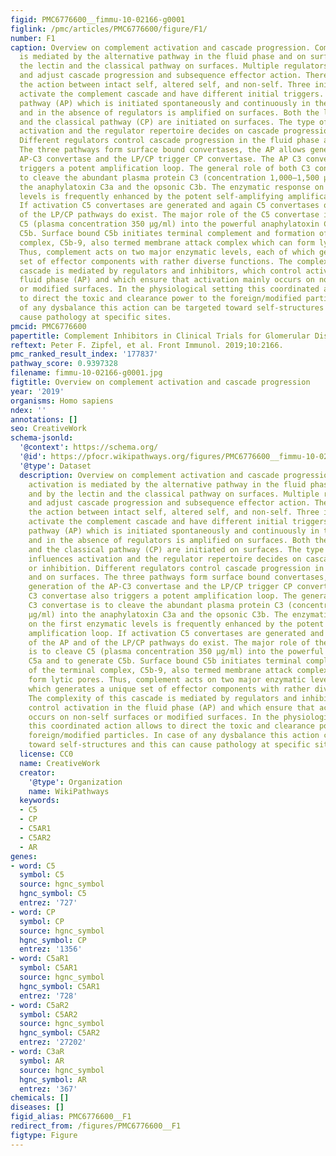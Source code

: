```yaml
---
figid: PMC6776600__fimmu-10-02166-g0001
figlink: /pmc/articles/PMC6776600/figure/F1/
number: F1
caption: Overview on complement activation and cascade progression. Complement activation
  is mediated by the alternative pathway in the fluid phase and on surfaces, and by
  the lectin and the classical pathway on surfaces. Multiple regulators determine
  and adjust cascade progression and subsequence effector action. Thereby discriminating
  the action between intact self, altered self, and non-self. Three initial reactions
  activate the complement cascade and have different initial triggers. The alternative
  pathway (AP) which is initiated spontaneously and continuously in the fluid phase
  and in the absence of regulators is amplified on surfaces. Both the lectin (LP)
  and the classical pathway (CP) are initiated on surfaces. The type of surface influences
  activation and the regulator repertoire decides on cascade progression or inhibition.
  Different regulators control cascade progression in the fluid phase and on surfaces.
  The three pathways form surface bound convertases, the AP allows generation of the
  AP-C3 convertase and the LP/CP trigger CP convertase. The AP C3 convertase also
  triggers a potent amplification loop. The general role of both C3 convertase is
  to cleave the abundant plasma protein C3 (concentration 1,000–1,500 μg/ml) into
  the anaphylatoxin C3a and the opsonic C3b. The enzymatic response on the first enzymatic
  levels is frequently enhanced by the potent self-amplifying amplification loop.
  If activation C5 convertases are generated and again C5 convertases of the AP and
  of the LP/CP pathways do exist. The major role of the C5 convertase is to cleave
  C5 (plasma concentration 350 μg/ml) into the powerful anaphylatoxin C5a and to generate
  C5b. Surface bound C5b initiates terminal complement and formation of the terminal
  complex, C5b-9, also termed membrane attack complex which can form lytic pores.
  Thus, complement acts on two major enzymatic levels, each of which generates a unique
  set of effector components with rather diverse functions. The complexity of this
  cascade is mediated by regulators and inhibitors, which control activation in the
  fluid phase (AP) and which ensure that activation mainly occurs on non-self surfaces
  or modified surfaces. In the physiological setting this coordinated action allows
  to direct the toxic and clearance power to the foreign/modified particles. In case
  of any dysbalance this action can be targeted toward self-structures and this can
  cause pathology at specific sites.
pmcid: PMC6776600
papertitle: Complement Inhibitors in Clinical Trials for Glomerular Diseases.
reftext: Peter F. Zipfel, et al. Front Immunol. 2019;10:2166.
pmc_ranked_result_index: '177837'
pathway_score: 0.9397328
filename: fimmu-10-02166-g0001.jpg
figtitle: Overview on complement activation and cascade progression
year: '2019'
organisms: Homo sapiens
ndex: ''
annotations: []
seo: CreativeWork
schema-jsonld:
  '@context': https://schema.org/
  '@id': https://pfocr.wikipathways.org/figures/PMC6776600__fimmu-10-02166-g0001.html
  '@type': Dataset
  description: Overview on complement activation and cascade progression. Complement
    activation is mediated by the alternative pathway in the fluid phase and on surfaces,
    and by the lectin and the classical pathway on surfaces. Multiple regulators determine
    and adjust cascade progression and subsequence effector action. Thereby discriminating
    the action between intact self, altered self, and non-self. Three initial reactions
    activate the complement cascade and have different initial triggers. The alternative
    pathway (AP) which is initiated spontaneously and continuously in the fluid phase
    and in the absence of regulators is amplified on surfaces. Both the lectin (LP)
    and the classical pathway (CP) are initiated on surfaces. The type of surface
    influences activation and the regulator repertoire decides on cascade progression
    or inhibition. Different regulators control cascade progression in the fluid phase
    and on surfaces. The three pathways form surface bound convertases, the AP allows
    generation of the AP-C3 convertase and the LP/CP trigger CP convertase. The AP
    C3 convertase also triggers a potent amplification loop. The general role of both
    C3 convertase is to cleave the abundant plasma protein C3 (concentration 1,000–1,500
    μg/ml) into the anaphylatoxin C3a and the opsonic C3b. The enzymatic response
    on the first enzymatic levels is frequently enhanced by the potent self-amplifying
    amplification loop. If activation C5 convertases are generated and again C5 convertases
    of the AP and of the LP/CP pathways do exist. The major role of the C5 convertase
    is to cleave C5 (plasma concentration 350 μg/ml) into the powerful anaphylatoxin
    C5a and to generate C5b. Surface bound C5b initiates terminal complement and formation
    of the terminal complex, C5b-9, also termed membrane attack complex which can
    form lytic pores. Thus, complement acts on two major enzymatic levels, each of
    which generates a unique set of effector components with rather diverse functions.
    The complexity of this cascade is mediated by regulators and inhibitors, which
    control activation in the fluid phase (AP) and which ensure that activation mainly
    occurs on non-self surfaces or modified surfaces. In the physiological setting
    this coordinated action allows to direct the toxic and clearance power to the
    foreign/modified particles. In case of any dysbalance this action can be targeted
    toward self-structures and this can cause pathology at specific sites.
  license: CC0
  name: CreativeWork
  creator:
    '@type': Organization
    name: WikiPathways
  keywords:
  - C5
  - CP
  - C5AR1
  - C5AR2
  - AR
genes:
- word: C5
  symbol: C5
  source: hgnc_symbol
  hgnc_symbol: C5
  entrez: '727'
- word: CP
  symbol: CP
  source: hgnc_symbol
  hgnc_symbol: CP
  entrez: '1356'
- word: C5aR1
  symbol: C5AR1
  source: hgnc_symbol
  hgnc_symbol: C5AR1
  entrez: '728'
- word: C5aR2
  symbol: C5AR2
  source: hgnc_symbol
  hgnc_symbol: C5AR2
  entrez: '27202'
- word: СЗaR
  symbol: AR
  source: hgnc_symbol
  hgnc_symbol: AR
  entrez: '367'
chemicals: []
diseases: []
figid_alias: PMC6776600__F1
redirect_from: /figures/PMC6776600__F1
figtype: Figure
---
```

